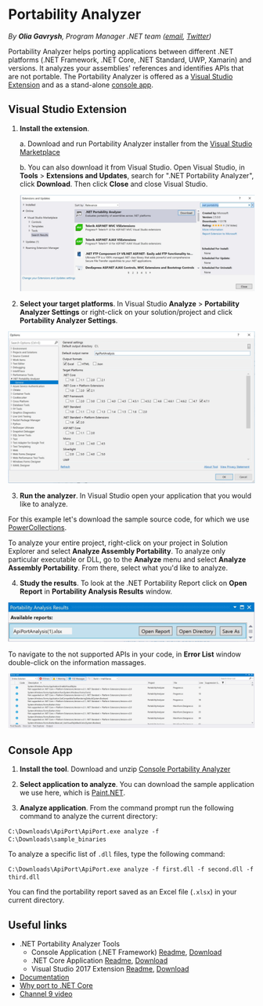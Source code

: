 # Portability Analyzer
*By **Olia Gavrysh**, Program Manager .NET team ([email](mailto:olia.gavrysh@microsoft.com), [Twitter](https://twitter.com/oliagavrysh))*

Portability Analyzer helps porting applications between different .NET platforms (.NET Framework, .NET Core, .NET Standard, UWP, Xamarin) and versions. It analyzes your assemblies' references and identifies APIs that are not portable. The Portability Analyzer is offered as a [Visual Studio Extension](https://marketplace.visualstudio.com/items?itemName=ConnieYau.NETPortabilityAnalyzer) and as a stand-alone [console app](https://github.com/Microsoft/dotnet-apiport/releases/latest).

## Visual Studio Extension

1. **Install the extension**.

    a. Download and run Portability Analyzer installer from the [Visual Studio Marketplace](https://marketplace.visualstudio.com/items?itemName=ConnieYau.NETPortabilityAnalyzer)

    b. You can also download it from Visual Studio. Open Visual Studio, in **Tools** > **Extensions and Updates**, search for ".NET Portability Analyzer", click **Download**. Then click **Close** and close Visual Studio.

    ![Visual Studio Extensions and Updates window showing how to download the analyzer](download-port-analyzer.jpg)

2. **Select your target platforms**. In Visual Studio **Analyze** > **Portability Analyzer Settings** or right-click on your solution/project and click **Portability Analyzer Settings**.

 ![Portability Analyzer Settings window](settings.jpg)

3. **Run the analyzer**. In Visual Studio open your application that you would like to analyze.

For this example let's download the sample source code, for which we use [PowerCollections](https://github.com/OliaG/hands-on-portability/releases/download/sample/sample_sources.zip).

To analyze your entire project, right-click on your project in Solution Explorer and select **Analyze Assembly Portability**. To analyze only particular executable or DLL, go to the **Analyze** menu and select **Analyze Assembly Portability**. From there, select what you'd like to analyze.

4. **Study the results**. To look at the .NET Portability Report click on **Open Report** in **Portability Analysis Results** window. 

![Portability Analysis Results showing the generated report file](results.jpg)

To navigate to the not supported APIs in your code, in **Error List** window double-click on the information massages. 

![Visual Studio Error List window showing information messages for not supported APIs](error-list.jpg)

## Console App

1. **Install the tool**. Download and unzip [Console Portability Analyzer](
https://github.com/Microsoft/dotnet-apiport/releases/download/2.5.0-alpha/ApiPort.zip)

2. **Select application to analyze**. You can download the sample application we use here, which is [Paint.NET](https://github.com/OliaG/hands-on-portability/releases/download/sample/sample_binaries.zip).

3. **Analyze application**. From the command prompt run the following command to analyze the current directory:

```
C:\Downloads\ApiPort\ApiPort.exe analyze -f C:\Downloads\sample_binaries
```

To analyze a specific list of `.dll` files, type the following command: 

```
C:\Downloads\ApiPort\ApiPort.exe analyze -f first.dll -f second.dll -f third.dll
```

You can find the portability report saved as an Excel file (`.xlsx`) in your current directory.

## Useful links

* .NET Portability Analyzer Tools
    * Console Application (.NET Framework) [Readme](https://github.com/Microsoft/dotnet-apiport/blob/master/docs/Console/README.md), [Download](https://github.com/Microsoft/dotnet-apiport/releases/latest)
    * .NET Core Application [Readme](https://github.com/Microsoft/dotnet-apiport/blob/master/docs/Console/README.md#using-net-core-application), [Download](https://github.com/Microsoft/dotnet-apiport/)
    * Visual Studio 2017 Extension [Readme](https://github.com/Microsoft/dotnet-apiport/blob/master/docs/VSExtension/README.md), [Download](https://marketplace.visualstudio.com/items?itemName=ConnieYau.NETPortabilityAnalyzer)
* [Documentation](
https://docs.microsoft.com/en-us/dotnet/standard/analyzers/portability-analyzer)
* [Why port to .NET Core](https://blogs.msdn.microsoft.com/dotnet/2018/05/07/net-core-3-and-support-for-windows-desktop-applications/)
* [Channel 9 video](https://channel9.msdn.com/Blogs/Seth-Juarez/A-Brief-Look-at-the-NET-Portability-Analyzer)